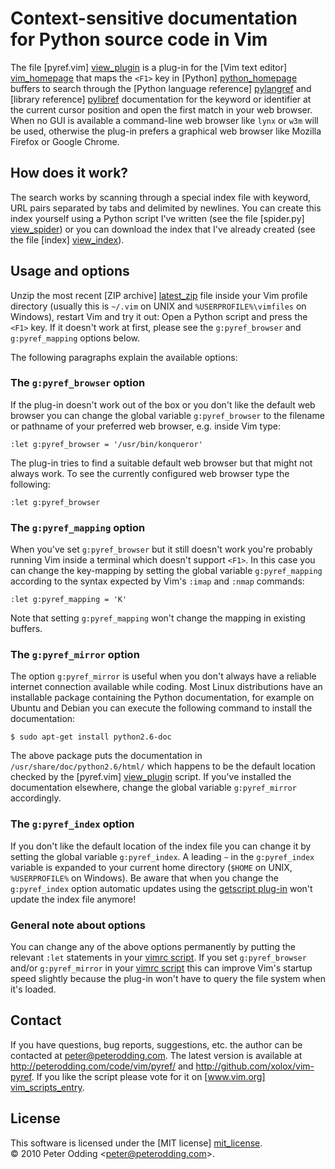 # Context-sensitive documentation <br> for Python source code in Vim

The file [pyref.vim] [view_plugin] is a plug-in for the [Vim text editor]
[vim_homepage] that maps the `<F1>` key in [Python] [python_homepage] buffers
to search through the [Python language reference] [pylangref] and [library
reference] [pylibref] documentation for the keyword or identifier at the
current cursor position and open the first match in your web browser. When no
GUI is available a command-line web browser like `lynx` or `w3m` will be used,
otherwise the plug-in prefers a graphical web browser like Mozilla Firefox or
Google Chrome.

## How does it work?

The search works by scanning through a special index file with keyword, URL
pairs separated by tabs and delimited by newlines. You can create this index
yourself using a Python script I've written (see the file [spider.py]
[view_spider]) or you can download the index that I've already created (see the
file [index] [view_index]).

## Usage and options

Unzip the most recent [ZIP archive] [latest_zip] file inside your Vim profile
directory (usually this is `~/.vim` on UNIX and `%USERPROFILE%\vimfiles` on
Windows), restart Vim and try it out: Open a Python script and press the `<F1>`
key. If it doesn't work at first, please see the `g:pyref_browser` and
`g:pyref_mapping` options below.

The following paragraphs explain the available options:

### The `g:pyref_browser` option

If the plug-in doesn't work out of the box or you don't like the default web
browser you can change the global variable `g:pyref_browser` to the filename or
pathname of your preferred web browser, e.g. inside Vim type:

    :let g:pyref_browser = '/usr/bin/konqueror'

The plug-in tries to find a suitable default web browser but that might not
always work. To see the currently configured web browser type the following:

    :let g:pyref_browser

### The `g:pyref_mapping` option

When you've set `g:pyref_browser` but it still doesn't work you're probably
running Vim inside a terminal which doesn't support `<F1>`. In this case you
can change the key-mapping by setting the global variable `g:pyref_mapping`
according to the syntax expected by Vim's `:imap` and `:nmap` commands:

    :let g:pyref_mapping = 'K'

Note that setting `g:pyref_mapping` won't change the mapping in existing buffers.

### The `g:pyref_mirror` option

The option `g:pyref_mirror` is useful when you don't always have a reliable
internet connection available while coding. Most Linux distributions have an
installable package containing the Python documentation, for example on Ubuntu
and Debian you can execute the following command to install the documentation:

    $ sudo apt-get install python2.6-doc

The above package puts the documentation in `/usr/share/doc/python2.6/html/`
which happens to be the default location checked by the [pyref.vim]
[view_plugin] script. If you've installed the documentation elsewhere, change
the global variable `g:pyref_mirror` accordingly.

### The `g:pyref_index` option

If you don't like the default location of the index file you can change it by
setting the global variable `g:pyref_index`. A leading `~` in the `g:pyref_index`
variable is expanded to your current home directory (`$HOME` on UNIX,
`%USERPROFILE%` on Windows). Be aware that when you change the `g:pyref_index`
option automatic updates using the [getscript plug-in][getscript] won't update
the index file anymore!

### General note about options

You can change any of the above options permanently by putting the relevant
`:let` statements in your [vimrc script][vimrc]. If you set `g:pyref_browser`
and/or `g:pyref_mirror` in your [vimrc script][vimrc] this can improve Vim's
startup speed slightly because the plug-in won't have to query the file system
when it's loaded.

## Contact

If you have questions, bug reports, suggestions, etc. the author can be
contacted at <peter@peterodding.com>. The latest version is available
at <http://peterodding.com/code/vim/pyref/> and <http://github.com/xolox/vim-pyref>.
If you like the script please vote for it on [www.vim.org] [vim_scripts_entry].

## License

This software is licensed under the [MIT license] [mit_license].  
© 2010 Peter Odding &lt;<peter@peterodding.com>&gt;.


[getscript]: http://vimdoc.sourceforge.net/htmldoc/pi_getscript.html#getscript
[latest_zip]: http://peterodding.com/code/vim/downloads/pyref
[mit_license]: http://en.wikipedia.org/wiki/MIT_License
[pylangref]: http://docs.python.org/reference/index.html
[pylibref]: http://docs.python.org/library/index.html
[python_homepage]: http://python.org/
[view_index]: http://github.com/xolox/vim-pyref/blob/master/index
[view_plugin]: http://github.com/xolox/vim-pyref/blob/master/pyref.vim
[view_spider]: http://github.com/xolox/vim-pyref/blob/master/spider.py
[vim_homepage]: http://www.vim.org/
[vim_scripts_entry]: http://www.vim.org/scripts/script.php?script_id=3104
[vimrc]: http://vimdoc.sourceforge.net/htmldoc/starting.html#vimrc
